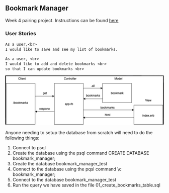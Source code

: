 ## Bookmark Manager

Week 4 pairing project. Instructions can be found [here](https://github.com/makersacademy/course/blob/master/bookmark_manager/00_challenge_map.md)

### User Stories
```
As a user,<br>
I would like to save and see my list of bookmarks.
```
```
As a user, <br>
I would like to add and delete bookmarks <br>
so that I can update bookmarks <br>
```

![Diagram for Bookmark](docs/bookmark_diagram.png)

Anyone needing to setup the database from scratch will need to do the following things:
1. Connect to psql
2. Create the database using the psql command CREATE DATABASE bookmark_manager;
3. Create the database bookmark_manager_test
4. Connect to the database using the pqsl command \c bookmark_manager;
5. Connect to the database bookmark_manager_test
4. Run the query we have saved in the file 01_create_bookmarks_table.sql

